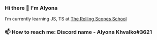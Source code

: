 ### Hi there 👋 I'm Alyona
I’m currently learning JS, TS at [The Rolling Scopes School](https://rs.school)

### 📫 How to reach me: Discord name - Alyona Khvalko#3621

<!--
**alyonakhvalko/alyonakhvalko** is a ✨ _special_ ✨ repository because its `README.md` (this file) appears on your GitHub profile.

Here are some ideas to get you started:

- 🔭 I’m currently working on ...
- 🌱 I’m currently learning HTML, CSS, Javascript, Typescript, Angular
- 👯 I’m looking to collaborate on ...
- 🤔 I’m looking for help with ...
- 💬 Ask me about ...
- 📫 How to reach me: ...
- 😄 Pronouns: ...
- ⚡ Fun fact: ...
-->



<!--#### My projects:
- [Museum](https://ylepner-museum.netlify.app) ([github repository link](https://github.com/ylepner/rsschool-projects/tree/museum-dom))
- [Momentum](https://ylepner-momentum.netlify.app/) ([github repository link](https://github.com/ylepner/rsschool-projects/tree/momentum))
- [Migration Newip To Ts](https://ylepner-migration-newip-to-ts.netlify.app/) ([github repository link](https://github.com/ylepner/rsschool-projects/tree/migration-newip-to-ts/))
- [Christmas-task](https://ylepner-christmas-task.netlify.app) ([github repository link](https://github.com/ylepner/rsschool-projects/tree/christmas-task-2))
- [Youtube-client](https://ylepner-youtube-client.netlify.app/) ([github repository link](https://github.com/ylepner/youtube-client)) (Angular)
#### Team projects:
- [Rs Lang](https://rslang-20.netlify.app/)
- [Boardy](https://project-management-team7.netlify.app/) (Angular)
-->
